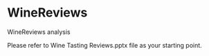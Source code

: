 # WineReviews
WineReviews analysis

Please refer to Wine Tasting Reviews.pptx file as your starting point.
